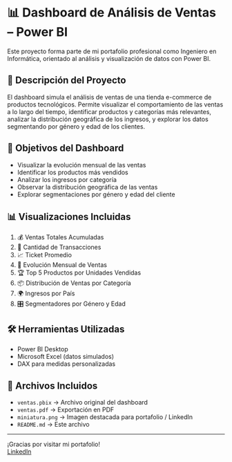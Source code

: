 
# 📊 Dashboard de Análisis de Ventas – Power BI

Este proyecto forma parte de mi portafolio profesional como Ingeniero en Informática, orientado al análisis y visualización de datos con Power BI.

## 📌 Descripción del Proyecto

El dashboard simula el análisis de ventas de una tienda e-commerce de productos tecnológicos. Permite visualizar el comportamiento de las ventas a lo largo del tiempo, identificar productos y categorías más relevantes, analizar la distribución geográfica de los ingresos, y explorar los datos segmentando por género y edad de los clientes.

## 🎯 Objetivos del Dashboard

- Visualizar la evolución mensual de las ventas  
- Identificar los productos más vendidos  
- Analizar los ingresos por categoría  
- Observar la distribución geográfica de las ventas  
- Explorar segmentaciones por género y edad del cliente

## 📊 Visualizaciones Incluidas

1. 💰 Ventas Totales Acumuladas  
2. 🧾 Cantidad de Transacciones  
3. 📈 Ticket Promedio  
4. 📅 Evolución Mensual de Ventas  
5. 🏆 Top 5 Productos por Unidades Vendidas  
6. 📦 Distribución de Ventas por Categoría  
7. 🌍 Ingresos por País  
8. 🎛️ Segmentadores por Género y Edad  

## 🛠️ Herramientas Utilizadas

- Power BI Desktop  
- Microsoft Excel (datos simulados)  
- DAX para medidas personalizadas  

## 📂 Archivos Incluidos

- `ventas.pbix` → Archivo original del dashboard  
- `ventas.pdf` → Exportación en PDF  
- `miniatura.png` → Imagen destacada para portafolio / LinkedIn  
- `README.md` → Este archivo  

---

¡Gracias por visitar mi portafolio!  
[LinkedIn](https://www.linkedin.com/in/matecheverria)
